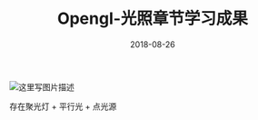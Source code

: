 ﻿---
layout: post
categories: opengl
title: 'Opengl-光照章节学习成果'
date: 2018-08-26
---

![这里写图片描述](/images/opengl/light_result.png)

存在聚光灯 + 平行光 + 点光源 
